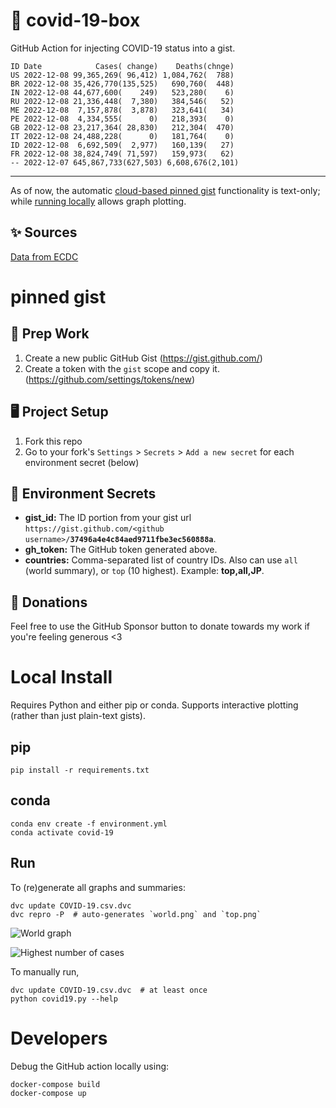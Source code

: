 # 🏥 covid-19-box

GitHub Action for injecting COVID-19 status into a gist.

```
ID Date            Cases( change)    Deaths(chnge)
US 2022-12-08 99,365,269( 96,412) 1,084,762(  788)
BR 2022-12-08 35,426,770(135,525)   690,760(  448)
IN 2022-12-08 44,677,600(    249)   523,280(    6)
RU 2022-12-08 21,336,448(  7,380)   384,546(   52)
ME 2022-12-08  7,157,878(  3,878)   323,641(   34)
PE 2022-12-08  4,334,555(      0)   218,393(    0)
GB 2022-12-08 23,217,364( 28,830)   212,304(  470)
IT 2022-12-08 24,488,228(      0)   181,764(    0)
ID 2022-12-08  6,692,509(  2,977)   160,139(   27)
FR 2022-12-08 38,824,749( 71,597)   159,973(   62)
-- 2022-12-07 645,867,733(627,503) 6,608,676(2,101)
```

---

As of now, the automatic [cloud-based pinned gist](#pinned-gist) functionality is text-only;
while [running locally](#local-install) allows graph plotting.

## ✨ Sources

[Data from ECDC](https://www.ecdc.europa.eu/en/publications-data/download-todays-data-geographic-distribution-covid-19-cases-worldwide)

# pinned gist

## 🎒 Prep Work
1. Create a new public GitHub Gist (https://gist.github.com/)
1. Create a token with the `gist` scope and copy it. (https://github.com/settings/tokens/new)

## 🖥 Project Setup
1. Fork this repo
1. Go to your fork's `Settings` > `Secrets` > `Add a new secret` for each environment secret (below)

## 🤫 Environment Secrets
- **gist_id:** The ID portion from your gist url `https://gist.github.com/<github username>/`**`37496a4e4c84aed9711fbe3ec560888a`**.
- **gh_token:** The GitHub token generated above.
- **countries:** Comma-separated list of country IDs. Also can use `all` (world summary), or `top` (10 highest). Example: **top,all,JP**.

## 💸 Donations

Feel free to use the GitHub Sponsor button to donate towards my work if you're feeling generous <3

# Local Install

Requires Python and either pip or conda. Supports interactive plotting (rather than just plain-text gists).

## pip

```
pip install -r requirements.txt
```

## conda

```
conda env create -f environment.yml
conda activate covid-19
```

## Run

To (re)generate all graphs and summaries:

```
dvc update COVID-19.csv.dvc
dvc repro -P  # auto-generates `world.png` and `top.png`
```

![World graph](world.png)

![Highest number of cases](top.png)

To manually run,

```
dvc update COVID-19.csv.dvc  # at least once
python covid19.py --help
```

# Developers

Debug the GitHub action locally using:

```
docker-compose build
docker-compose up
```
